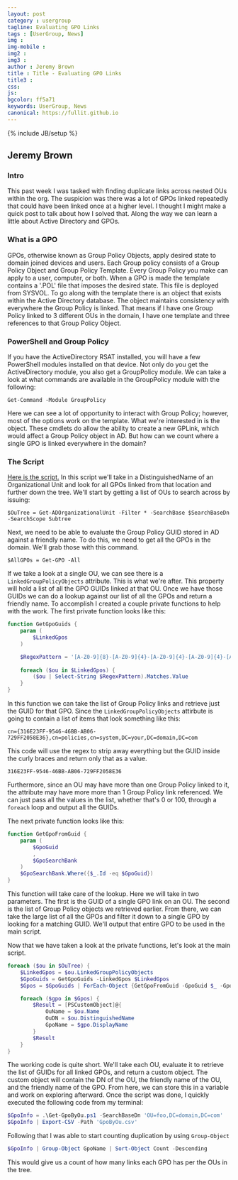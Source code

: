 ```yaml
---
layout: post
category : usergroup
tagline: Evaluating GPO Links
tags : [UserGroup, News]
img : 
img-mobile : 
img2 : 
img3 : 
author : Jeremy Brown
title : Title - Evaluating GPO Links
title3 : 
css: 
js: 
bgcolor: ff5a71
keywords: UserGroup, News
canonical: https://fullit.github.io
---
```

{% include JB/setup %}

## Jeremy Brown

### Intro

This past week I was tasked with finding duplicate links across nested OUs within the org.
The suspicion was there was a lot of GPOs linked repeatedly that could have been linked once at a higher level.
I thought I might make a quick post to talk about how I solved that.
Along the way we can learn a little about Active Directory and GPOs.

### What is a GPO

GPOs, otherwise known as Group Policy Objects, apply desired state to domain joined devices and users.
Each Group policy consists of a Group Policy Object and Group Policy Template.
Every Group Policy you make can apply to a user, computer, or both.
When a GPO is made the template contains a '.POL' file that imposes the desired state.
This file is deployed from SYSVOL.
To go along with the template there is an object that exists within the Active Directory database.
The object maintains consistency with everywhere the Group Policy is linked.
That means if I have one Group Policy linked to 3 different OUs in the domain, I have one template and three references to that Group Policy Object.

### PowerShell and Group Policy

If you have the ActiveDirectory RSAT installed, you will have a few PowerShell modules installed on that device.
Not only do you get the ActiveDirectory module, you also get a GroupPolicy module.
We can take a look at what commands are available in the GroupPolicy module with the following:

```Get-Command -Module GroupPolicy```

Here we can see a lot of opportunity to interact with Group Policy; however, most of the options work on the template.
What we're interested in is the object.
These cmdlets do allow the ability to create a new GPLink, which would affect a Group Policy object in AD.
But how can we count where a single GPO is linked everywhere in the domain?

### The Script

[Here is the script.](https://github.com/BananaJama/PowerShell/blob/main/Get-GpoByOu.ps1)
In this script we'll take in a DistinguishedName of an Organizational Unit and look for all GPOs linked from that location and further down the tree.
We'll start by getting a list of OUs to search across by issuing: 

```$OuTree = Get-ADOrganizationalUnit -Filter * -SearchBase $SearchBaseDn -SearchScope Subtree```

Next, we need to be able to evaluate the Group Policy GUID stored in AD against a friendly name.
To do this, we need to get all the GPOs in the domain.  We'll grab those with this command.

```$AllGPOs = Get-GPO -All```

If we take a look at a single OU, we can see there is a `LinkedGroupPolicyObjects` attribute.
This is what we're after.
This property will hold a list of all the GPO GUIDs linked at that OU.
Once we have those GUIDs we can do a lookup against our list of all the GPOs and return a friendly name.
To accomplish I created a couple private functions to help with the work.
The first private function looks like this:

```powershell
function GetGpoGuids {
    param (
        $LinkedGpos
    )

    $RegexPattern = '[A-Z0-9]{8}-[A-Z0-9]{4}-[A-Z0-9]{4}-[A-Z0-9]{4}-[A-Z0-9]{12}'
    
    foreach ($ou in $LinkedGpos) {
        ($ou | Select-String $RegexPattern).Matches.Value
    }
}
```

In this function we can take the list of Group Policy links and retrieve just the GUID for that GPO.
Since the `LinkedGroupPolicyObjects` attirbute is going to contain a list of items that look something like this:

```cn={316E23FF-9546-46BB-AB06-729FF2058E36},cn=policies,cn=system,DC=your,DC=domain,DC=com```

This code will use the regex to strip away everything but the GUID inside the curly braces and return only that as a value.

```316E23FF-9546-46BB-AB06-729FF2058E36```

Furthermore, since an OU may have more than one Group Policy linked to it, the attribute may have more more than 1 Group Policy link referenced.
We can just pass all the values in the list, whether that's 0 or 100, through a `foreach` loop and output all the GUIDs.

The next private function looks like this:

```powershell
function GetGpoFromGuid {
    param (
        $GpoGuid
        ,
        $GpoSearchBank
    )
    $GpoSearchBank.Where({$_.Id -eq $GpoGuid})
}
```

This function will take care of the lookup.
Here we will take in two parameters.
The first is the GUID of a single GPO link on an OU.
The second is the list of Group Policy objects we retrieved earlier.
From there, we can take the large list of all the GPOs and filter it down to a single GPO by looking for a matching GUID.
We'll output that entire GPO to be used in the main script.

Now that we have taken a look at the private functions, let's look at the main script.

```powershell
foreach ($ou in $OuTree) {
    $LinkedGpos = $ou.LinkedGroupPolicyObjects
    $GpoGuids = GetGpoGuids -LinkedGpos $LinkedGpos
    $Gpos = $GpoGuids | ForEach-Object {GetGpoFromGuid -GpoGuid $_ -GpoSearchBank $AllGPOs}

    foreach ($gpo in $Gpos) {
        $Result = [PSCustomObject]@{
            OuName = $ou.Name
            OuDN = $ou.DistinguishedName
            GpoName = $gpo.DisplayName
        }
        $Result
    }
}
```

The working code is quite short.
We'll take each OU, evaluate it to retrieve the list of GUIDs for all linked GPOs, and return a custom object.
The custom object will contain the DN of the OU, the friendly name of the OU, and the friendly name of the GPO.
From here, we can store this in a variable and work on exploring afterward.
Once the script was done, I quickly executed the following code from my terminal:

```powershell
$GpoInfo = .\Get-GpoByOu.ps1 -SearchBaseDn 'OU=foo,DC=domain,DC=com'
$GpoInfo | Export-CSV -Path 'GpoByOu.csv'
```

Following that I was able to start counting duplication by using `Group-Object`

```powershell
$GpoInfo | Group-Object GpoName | Sort-Object Count -Descending
```

This would give us a count of how many links each GPO has per the OUs in the tree.
